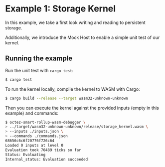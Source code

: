 # Example 1: Storage Kernel

In this example, we take a first look writing and reading to persistent storage.

Additionally, we introduce the Mock Host to enable a simple unit test of our kernel.

## Running the example

Run the unit test with `cargo test`:

<!-- $MDX skip -->
```sh
$ cargo test
```

To run the kernel locally, compile the kernel to WASM with Cargo:
<!-- $MDX skip -->
```sh
$ cargo build --release --target wasm32-unknown-unknown
```

Then you can execute the kernel against the provided inputs (empty in this example) and commands:
```sh
$ octez-smart-rollup-wasm-debugger \
> ../target/wasm32-unknown-unknown/release/storage_kernel.wasm \
> --inputs ./inputs.json \
> --commands ./commands.json
68656c6c6f20776f726c64
Loaded 0 inputs at level 0
Evaluation took 70489 ticks so far
Status: Evaluating
Internal_status: Evaluation succeeded
```
